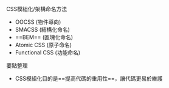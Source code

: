 CSS模組化/架構命名方法
- OOCSS (物件導向)
- SMACSS (結構化命名)
- ==BEM== (區塊化命名)
- Atomic CSS (原子命名)
- Functional CSS (功能命名)

要點整理
- CSS模組化目的是==提高代碼的重用性==，讓代碼更易於維護